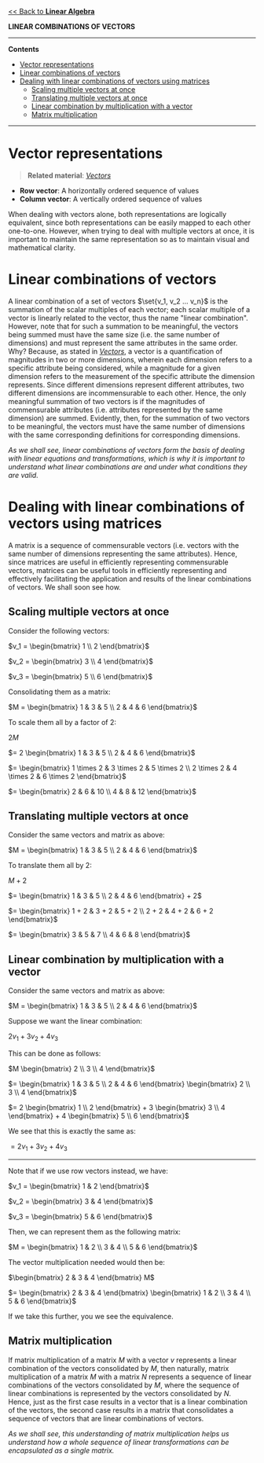 <head>
  <script>
    MathJax = {
      tex: {
        inlineMath: [['$', '$']]
      }
    };
  </script>
  <script id="MathJax-script" async
    src="https://cdn.jsdelivr.net/npm/mathjax@3/es5/tex-chtml.js">
  </script>
</head>

[<< Back to **Linear Algebra**](https://pranigopu.github.io/mathematics/linear-algebra)

**LINEAR COMBINATIONS OF VECTORS**

---

**Contents**

- [Vector representations](#vector-representations)
- [Linear combinations of vectors](#linear-combinations-of-vectors)
- [Dealing with linear combinations of vectors using matrices](#dealing-with-linear-combinations-of-vectors-using-matrices)
  - [Scaling multiple vectors at once](#scaling-multiple-vectors-at-once)
  - [Translating multiple vectors at once](#translating-multiple-vectors-at-once)
  - [Linear combination by multiplication with a vector](#linear-combination-by-multiplication-with-a-vector)
  - [Matrix multiplication](#matrix-multiplication)

---

# Vector representations
> **Related material**: [_Vectors_](https://pranigopu.github.io/mathematics/linear-algebra/vectors.html)

- **Row vector**: A horizontally ordered sequence of values
- **Column vector**: A vertically ordered sequence of values

When dealing with vectors alone, both representations are logically equivalent, since both representations can be easily mapped to each other one-to-one. However, when trying to deal with multiple vectors at once, it is important to maintain the same representation so as to maintain visual and mathematical clarity.

# Linear combinations of vectors
A linear combination of a set of vectors $\set{v_1, v_2 ... v_n}$ is the summation of the scalar multiples of each vector; each scalar multiple of a vector is linearly related to the vector, thus the name "linear combination". However, note that for such a summation to be meaningful, the vectors being summed must have the same size (i.e. the same number of dimensions) and must represent the same attributes in the same order. Why? Because, as stated in [_Vectors_](https://pranigopu.github.io/mathematics/linear-algebra/vectors.html), a vector is a quantification of magnitudes in two or more dimensions, wherein each dimension refers to a specific attribute being considered, while a magnitude for a given dimension refers to the measurement of the specific attribute the dimension represents. Since different dimensions represent different attributes, two different dimensions are incommensurable to each other. Hence, the only meaningful summation of two vectors is if the magnitudes of commensurable attributes (i.e. attributes represented by the same dimension) are summed. Evidently, then, for the summation of two vectors to be meaningful, the vectors must have the same number of dimensions with the same corresponding definitions for corresponding dimensions.

_As we shall see, linear combinations of vectors form the basis of dealing with linear equations and transformations, which is why it is important to understand what linear combinations are and under what conditions they are valid._

# Dealing with linear combinations of vectors using matrices
A matrix is a sequence of commensurable vectors (i.e. vectors with the same number of dimensions representing the same attributes). Hence, since matrices are useful in efficiently representing commensurable vectors, matrices can be useful tools in efficiently representing and effectively facilitating the application and results of the linear combinations of vectors. We shall soon see how.

## Scaling multiple vectors at once
Consider the following vectors:

$v_1 = \begin{bmatrix} 1 \\ 2 \end{bmatrix}$

$v_2 = \begin{bmatrix} 3 \\ 4 \end{bmatrix}$

$v_3 = \begin{bmatrix} 5 \\ 6 \end{bmatrix}$

Consolidating them as a matrix:

$M = \begin{bmatrix} 1 & 3 & 5 \\ 2 & 4 & 6 \end{bmatrix}$

To scale them all by a factor of $2$:

$2M$

$= 2 \begin{bmatrix} 1 & 3 & 5 \\ 2 & 4 & 6 \end{bmatrix}$

$= \begin{bmatrix} 1 \times 2 & 3 \times 2 & 5 \times 2 \\ 2 \times 2 & 4 \times 2 & 6 \times 2 \end{bmatrix}$

$= \begin{bmatrix} 2 & 6 & 10 \\ 4 & 8 & 12 \end{bmatrix}$

## Translating multiple vectors at once
Consider the same vectors and matrix as above:

$M = \begin{bmatrix} 1 & 3 & 5 \\ 2 & 4 & 6 \end{bmatrix}$

To translate them all by $2$:

$M + 2$

$= \begin{bmatrix} 1 & 3 & 5 \\ 2 & 4 & 6 \end{bmatrix} + 2$

$= \begin{bmatrix} 1 + 2 & 3 + 2 & 5 + 2 \\ 2 + 2 & 4 + 2 & 6 + 2 \end{bmatrix}$

$= \begin{bmatrix} 3 & 5 & 7 \\ 4 & 6 & 8 \end{bmatrix}$

## Linear combination by multiplication with a vector
Consider the same vectors and matrix as above:

$M = \begin{bmatrix} 1 & 3 & 5 \\ 2 & 4 & 6 \end{bmatrix}$

Suppose we want the linear combination:

$2v_1 + 3v_2 + 4v_3$

This can be done as follows:

$M \begin{bmatrix} 2 \\ 3 \\ 4 \end{bmatrix}$

$= \begin{bmatrix} 1 & 3 & 5 \\ 2 & 4 & 6 \end{bmatrix} \begin{bmatrix} 2 \\ 3 \\ 4 \end{bmatrix}$

$= 2 \begin{bmatrix} 1 \\ 2 \end{bmatrix} + 3 \begin{bmatrix} 3 \\ 4 \end{bmatrix} + 4 \begin{bmatrix} 5 \\ 6 \end{bmatrix}$

We see that this is exactly the same as:

$= 2v_1 + 3v_2 + 4v_3$

---

Note that if we use row vectors instead, we have:

$v_1 = \begin{bmatrix} 1 & 2 \end{bmatrix}$

$v_2 = \begin{bmatrix} 3 & 4 \end{bmatrix}$

$v_3 = \begin{bmatrix} 5 & 6 \end{bmatrix}$

Then, we can represent them as the following matrix:

$M = \begin{bmatrix} 1 & 2 \\ 3 & 4 \\ 5 & 6 \end{bmatrix}$

The vector multiplication needed would then be:

$\begin{bmatrix} 2 & 3 & 4 \end{bmatrix} M$

$= \begin{bmatrix} 2 & 3 & 4 \end{bmatrix} \begin{bmatrix} 1 & 2 \\ 3 & 4 \\ 5 & 6 \end{bmatrix}$

If we take this further, you we see the equivalence.

## Matrix multiplication
If matrix multiplication of a matrix $M$ with a vector $v$ represents a linear combination of the vectors consolidated by $M$, then naturally, matrix multiplication of a matrix $M$ with a matrix $N$ represents a sequence of linear combinations of the vectors consolidated by $M$, where the sequence of linear combinations is represented by the vectors consolidated by $N$. Hence, just as the first case results in a vector that is a linear combination of the vectors, the second case results in a matrix that consolidates a sequence of vectors that are linear combinations of vectors.

_As we shall see, this understanding of matrix multiplication helps us understand how a whole sequence of linear transformations can be encapsulated as a single matrix._